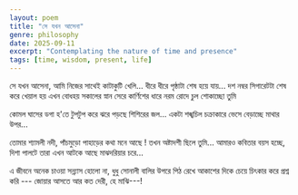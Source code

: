 ```yaml
---
layout: poem
title: "সে যখন আসেনা"
genre: philosophy
date: 2025-09-11
excerpt: "Contemplating the nature of time and presence"
tags: [time, wisdom, present, life]
---
```


সে যখন আসেনা, আমি নিজের সাথেই
কাটাকুটি খেলি... 
ধীরে ধীরে পৃষ্ঠাটা শেষ হয়ে যায়...
দশ নম্বর সিগারেটটা শেষ করে খেয়াল হয়
এখন বোধহয় সকালের স্নান সেরে
কার্ণিশের ধারে নরম রোদে চুল শোকাচ্ছো তুমি

কোমল ঘাসের ডগা হ'তে টুপটুপ করে
ঝরে পড়ছে শিশিরের জল... 
একটা শঙ্খচিল চক্রাকারে ভেসে বেড়াচ্ছে 
মাথার উপর... 

তোমার শ্যামলী নদী, পাঁচমুড়ো পাহাড়ের কথা মনে আছে ! 
তখন অষ্টাদশী ছিলে তুমি...
আমারও কবিতার বয়স হচ্ছে, দিশা পালটে 
তারা এখন আটকে আছে মাঝদরিয়ার চরে...

এ জীবনে অনেক চাওয়া সন্ন্যাস হোলো না, 
ধুধু সোনালী বালির উপরে পিঠ রেখে আকাশের দিকে চেয়ে
চিৎকার করে প্রশ্ন করি ---
জোয়ার আসতে আর কত দেরী, হে মাঝি---!
